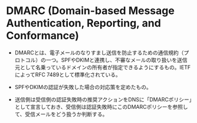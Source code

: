 # DMARC (Domain-based Message Authentication, Reporting, and Conformance)
- DMARCとは、電子メールのなりすまし送信を防止するための通信規約（プロトコル）の一つ。SPFやDKIMと連携し、不審なメールの取り扱いを送信元として名乗っているドメインの所有者が指定できるようにするもの。IETFによってRFC 7489として標準化されている。

- SPFやDKIMの認証が失敗した場合の対応策を定めたもの。

- 送信側は受信側の認証失敗時の推奨アクションをDNSに「DMARCポリシー」として宣言しておき、受信側は認証失敗時にこのDMARCポリシーを参照して、受信メールをどう扱うか判断する。
